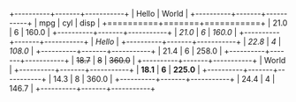 +----------+-------+-----------+
| Hello    | World             |
+----------+-------+-----------+
| mpg      | cyl   | disp      |
+==========+=======+===========+
| 21.0     | 6     | 160.0     |
+----------+-------+-----------+
| _21.0_   | _6_   | _160.0_   |
+----------+-------+-----------+
| _Hello_                      |
+----------+-------+-----------+
| _22.8_   | _4_   | _108.0_   |
+----------+-------+-----------+
| 21.4     | 6     | 258.0     |
+----------+-------+-----------+
| ~~18.7~~ | ~~8~~ | ~~360.0~~ |
+----------+-------+-----------+
| World                        |
+----------+-------+-----------+
| **18.1** | **6** | **225.0** |
+----------+-------+-----------+
| 14.3     | 8     | 360.0     |
+----------+-------+-----------+
| 24.4     | 4     | 146.7     |
+----------+-------+-----------+ 
